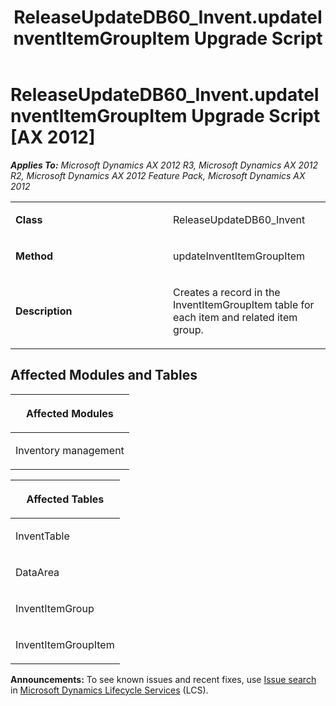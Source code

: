 ﻿---
title: ReleaseUpdateDB60_Invent.updateInventItemGroupItem Upgrade Script
TOCTitle: ReleaseUpdateDB60_Invent.updateInventItemGroupItem Upgrade Script
ms:assetid: 3344be09-a591-f3f1-7c5b-0d9c477435cb
ms:mtpsurl: https://msdn.microsoft.com/en-us/library/JJ685097(v=AX.60)
ms:contentKeyID: 49707551
ms.date: 05/18/2015
mtps_version: v=AX.60
---

# ReleaseUpdateDB60\_Invent.updateInventItemGroupItem Upgrade Script [AX 2012]


_**Applies To:** Microsoft Dynamics AX 2012 R3, Microsoft Dynamics AX 2012 R2, Microsoft Dynamics AX 2012 Feature Pack, Microsoft Dynamics AX 2012_

<table>
<colgroup>
<col style="width: 50%" />
<col style="width: 50%" />
</colgroup>
<tbody>
<tr class="odd">
<td><p><strong>Class</strong></p></td>
<td><p>ReleaseUpdateDB60_Invent</p></td>
</tr>
<tr class="even">
<td><p><strong>Method</strong></p></td>
<td><p>updateInventItemGroupItem</p></td>
</tr>
<tr class="odd">
<td><p><strong>Description</strong></p></td>
<td><p>Creates a record in the InventItemGroupItem table for each item and related item group.</p></td>
</tr>
</tbody>
</table>


## Affected Modules and Tables

<table>
<colgroup>
<col style="width: 100%" />
</colgroup>
<thead>
<tr class="header">
<th><p>Affected Modules</p></th>
</tr>
</thead>
<tbody>
<tr class="odd">
<td><p>Inventory management</p></td>
</tr>
</tbody>
</table>


<table>
<colgroup>
<col style="width: 100%" />
</colgroup>
<thead>
<tr class="header">
<th><p>Affected Tables</p></th>
</tr>
</thead>
<tbody>
<tr class="odd">
<td><p>InventTable</p></td>
</tr>
<tr class="even">
<td><p>DataArea</p></td>
</tr>
<tr class="odd">
<td><p>InventItemGroup</p></td>
</tr>
<tr class="even">
<td><p>InventItemGroupItem</p></td>
</tr>
</tbody>
</table>

  
**Announcements:** To see known issues and recent fixes, use [Issue search](http://go.microsoft.com/fwlink/?linkid=389258) in [Microsoft Dynamics Lifecycle Services](http://go.microsoft.com/fwlink/?linkid=306505) (LCS).

